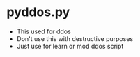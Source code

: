 # pyddos.py

* This used for ddos
* Don't use this with destructive purposes
* Just use for learn or mod ddos script
